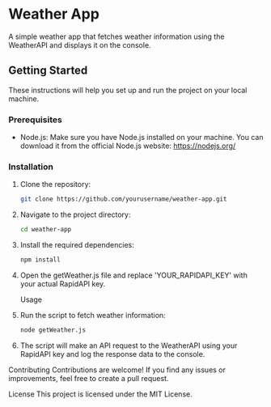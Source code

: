 # Weather App

A simple weather app that fetches weather information using the WeatherAPI and displays it on the console.

## Getting Started

These instructions will help you set up and run the project on your local machine.

### Prerequisites

- Node.js: Make sure you have Node.js installed on your machine. You can download it from the official Node.js website: https://nodejs.org/

### Installation

1. Clone the repository:
   ```sh
   git clone https://github.com/yourusername/weather-app.git
2. Navigate to the project directory:   
    ```sh
   cd weather-app
3. Install the required dependencies:
   ```sh
   npm install
4. Open the getWeather.js file and replace 'YOUR_RAPIDAPI_KEY' with your actual RapidAPI key.

   Usage
1. Run the script to fetch weather information:
   ```sh
   node getWeather.js
   
2. The script will make an API request to the WeatherAPI using your RapidAPI key and log the response data to the console.


Contributing
Contributions are welcome! If you find any issues or improvements, feel free to create a pull request.

License
This project is licensed under the MIT License.
